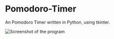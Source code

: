 # Pomodoro-Timer
An Pomodoro Timer written in Python, using tkinter.

![Screenshot of the program](https://i.imgur.com/khDy0Mz.png)
